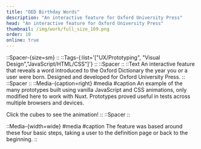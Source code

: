 ```yaml
---
title: "OED Birthday Words"
description: "An interactive feature for Oxford University Press"
head: "An interactive feature for Oxford University Press"
thumbnail: /img/work/full_size_169.png
order: 10
online: true
---
```

::Spacer-{size=sm}
::
::Tags-{:list='["UX/Prototyping", "Visual Design","JavaScript/HTML/CSS"]'}
::
::Spacer
::
::Text
An interactive feature that reveals a word introduced to the Oxford Dictionary the year you or a user were born. Designed and developed for Oxford University Press.
::
::Spacer
::
::Media-{caption=right}
#media
<oed-demo /> 
#caption
An example of the many prototypes built using vanilla JavaScript and CSS animations, only modified here to work with Nuxt. Prototypes proved useful in tests across multiple browsers and devices. 

Click the cubes to see the animation!
::
::Spacer
::

::Media-{width=wide}
#media
<display alt="project image" src="/img/work/oed/oed-step1.jpg" :src-width=896 :src-height=1495> </display>
<display alt="project image" src="/img/work/oed/oed-step2.jpg" :src-width=896 :src-height=1495> </display>
<display alt="project image" src="/img/work/oed/oed-step3.jpg" :src-width=896 :src-height=1495> </display>
<display alt="project image" src="/img/work/oed/oed-step4.jpg" :src-width=896 :src-height=1495> </display>
#caption
The feature was based around these four basic steps, taking a user to the definition page or back to the beginning. 
::
